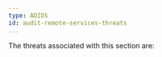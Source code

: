 ```yaml
---
type: ADIDS
id: audit-remote-services-threats
...
```



The threats associated with this section are:


